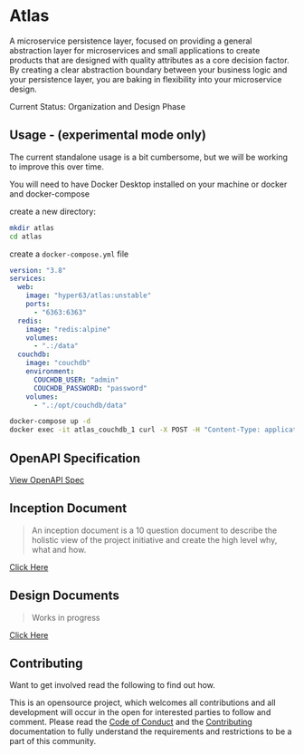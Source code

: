 # Atlas

A microservice persistence layer, focused on providing a general abstraction layer for microservices and small applications to create products that are designed with quality attributes as a core decision factor. By creating a clear abstraction boundary between your business logic and your persistence layer, you are baking in flexibility into your microservice design.

Current Status: Organization and Design Phase

## Usage - (experimental mode only)

The current standalone usage is a bit cumbersome, but we will be working to improve this over time.

You will need to have Docker Desktop installed on your machine or docker and docker-compose

create a new directory:

```sh
mkdir atlas
cd atlas
```

create a `docker-compose.yml` file

```yaml
version: "3.8"
services:
  web:
    image: "hyper63/atlas:unstable"
    ports:
      - "6363:6363"
  redis:
    image: "redis:alpine"
    volumes:
      - ".:/data"
  couchdb:
    image: "couchdb"
    environment:
      COUCHDB_USER: "admin"
      COUCHDB_PASSWORD: "password"
    volumes:
      - ".:/opt/couchdb/data"
```

```sh
docker-compose up -d
docker exec -it atlas_couchdb_1 curl -X POST -H "Content-Type: application/json" localhost:5984/_cluster_setup -d '{"action":"enable_single_node", "bind_address":"0.0.0.0"}' -u 'admin:password'
```

## OpenAPI Specification

[View OpenAPI Spec](https://petstore.swagger.io/?url=https://gitcdn.xyz/repo/hyper63/atlas/main/swagger.yml)

## Inception Document

> An inception document is a 10 question document to describe the holistic view of the project initiative and create the high level why, what and how.

[Click Here](inception.md)

## Design Documents

> Works in progress

[Click Here](design.md)

## Contributing

Want to get involved read the following to find out how.

This is an opensource project, which welcomes all contributions and all development will occur in the open for interested parties to follow and comment. Please read the [Code of Conduct](CODE_OF_CONDUCT.md) and the [Contributing](contributing.md) documentation to fully understand the requirements and restrictions to be a part of this community.
